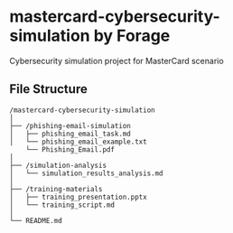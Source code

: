 # mastercard-cybersecurity-simulation by **Forage**

Cybersecurity simulation project for MasterCard scenario

## File Structure

```text
/mastercard-cybersecurity-simulation
│
├── /phishing-email-simulation
│   ├── phishing_email_task.md
│   └── phishing_email_example.txt
    └── Phishing_Email.pdf
│
├── /simulation-analysis
│   └── simulation_results_analysis.md
│
├── /training-materials
│   ├── training_presentation.pptx
│   └── training_script.md
│
└── README.md
```



